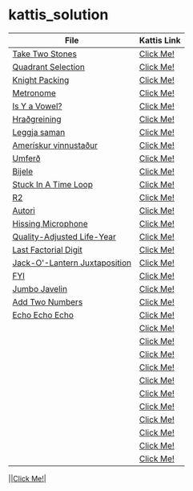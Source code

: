 # kattis_solution
|File|Kattis Link|
|----|-----------|
|[Take Two Stones](https://github.com/mohaMgT/kattis_solution/tree/main/File/Take%20Two%20Stones)|[Click Me!](https://open.kattis.com/problems/twostones)|
|[Quadrant Selection](https://github.com/mohaMgT/kattis_solution/tree/main/File/Quadrant%20Selection)|[Click Me!](https://open.kattis.com/problems/quadrant)|
|[Knight Packing](https://github.com/mohaMgT/kattis_solution/tree/main/File/Knight%20Packing)|[Click Me!](https://open.kattis.com/problems/knightpacking)|
|[Metronome](https://github.com/mohaMgT/kattis_solution/tree/main/File/Metronome)|[Click Me!](https://open.kattis.com/problems/metronome)|
|[Is Y a Vowel?](https://github.com/mohaMgT/kattis_solution/tree/main/File/Is%20Y%20a%20Vowel)|[Click Me!](https://open.kattis.com/problems/isyavowel)|
|[Hraðgreining](https://github.com/mohaMgT/kattis_solution/tree/main/File/hradgreining)|[Click Me!](https://open.kattis.com/problems/hradgreining)|
|[Leggja saman](https://github.com/mohaMgT/kattis_solution/tree/main/File/Leggja%20saman)|[Click Me!](https://open.kattis.com/problems/leggjasaman)|
|[Amerískur vinnustaður](https://github.com/mohaMgT/kattis_solution/tree/main/File/Amer%C3%ADskur%20vinnusta%C3%B0ur)|[Click Me!](https://open.kattis.com/problems/ameriskur)|
|[Umferð](https://github.com/mohaMgT/kattis_solution/tree/main/File/Umfer%C3%B0)|[Click Me!](https://open.kattis.com/problems/umferd)|
|[Bijele](https://github.com/mohaMgT/kattis_solution/tree/main/File/Bijele)|[Click Me!](https://open.kattis.com/problems/bijele)|
|[Stuck In A Time Loop](https://github.com/mohaMgT/kattis_solution/tree/main/File/Stuck%20In%20A%20Time%20Loop)|[Click Me!](https://open.kattis.com/problems/timeloop)|
|[R2](https://github.com/mohaMgT/kattis_solution/tree/main/File/r2)|[Click Me!](https://open.kattis.com/problems/r2)|
|[Autori](https://github.com/mohaMgT/kattis_solution/tree/main/File/Autori)|[Click Me!](https://open.kattis.com/problems/autori)|
|[Hissing Microphone](https://github.com/mohaMgT/kattis_solution/tree/main/File/Hissing%20Microphone)|[Click Me!](https://open.kattis.com/problems/hissingmicrophone)|
|[Quality-Adjusted Life-Year](https://github.com/mohaMgT/kattis_solution/tree/main/File/Quality-Adjusted%20Life-Year)|[Click Me!](https://open.kattis.com/problems/qaly)|
|[Last Factorial Digit](https://github.com/mohaMgT/kattis_solution/tree/main/File/Last%20Factorial%20Digit)|[Click Me!](https://open.kattis.com/problems/lastfactorialdigit)|
|[Jack-O'-Lantern Juxtaposition](https://github.com/mohaMgT/kattis_solution/tree/main/File/Jack-O'-Lantern%20Juxtaposition)|[Click Me!](https://open.kattis.com/problems/jackolanternjuxtaposition)|
|[FYI](https://github.com/mohaMgT/kattis_solution/tree/main/File/FYI)|[Click Me!](https://open.kattis.com/problems/fyi)|
|[Jumbo Javelin](https://github.com/mohaMgT/kattis_solution/blob/main/File/Jumbo%20Javelin/jumbojavelin.py)|[Click Me!](https://open.kattis.com/problems/jumbojavelin)|
|[Add Two Numbers](https://github.com/mohaMgT/kattis_solution/tree/main/File/Add%20Two%20Numbers)|[Click Me!](https://open.kattis.com/problems/addtwonumbers)|
|[Echo Echo Echo](https://github.com/mohaMgT/kattis_solution/tree/main/File/Echo%20Echo%20Echo)|[Click Me!](https://open.kattis.com/problems/echoechoecho)|
|[]()|[Click Me!]()|
|[]()|[Click Me!]()|
|[]()|[Click Me!]()|
|[]()|[Click Me!]()|
|[]()|[Click Me!]()|
|[]()|[Click Me!]()|
|[]()|[Click Me!]()|
|[]()|[Click Me!]()|
|[]()|[Click Me!]()|
|[]()|[Click Me!]()|
|[]()|[Click Me!]()|



|[]()|[Click Me!]()|












































